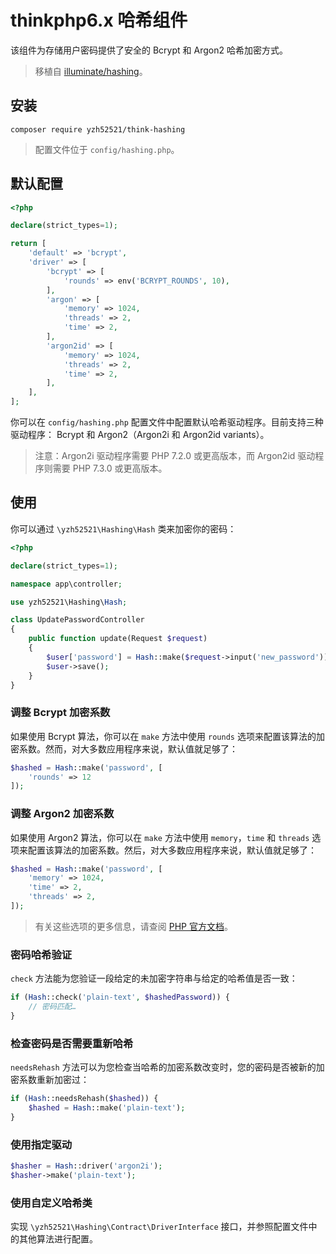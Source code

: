 # thinkphp6.x 哈希组件

该组件为存储用户密码提供了安全的 Bcrypt 和 Argon2 哈希加密方式。

> 移植自 [illuminate/hashing](https://github.com/illuminate/hashing )。

## 安装

```shell script
composer require yzh52521/think-hashing
```

> 配置文件位于 `config/hashing.php`。

## 默认配置

```php
<?php

declare(strict_types=1);

return [
    'default' => 'bcrypt',
    'driver' => [
        'bcrypt' => [
            'rounds' => env('BCRYPT_ROUNDS', 10),
        ],
        'argon' => [
            'memory' => 1024,
            'threads' => 2,
            'time' => 2,
        ],
        'argon2id' => [
            'memory' => 1024,
            'threads' => 2,
            'time' => 2,
        ],
    ],
];
```

你可以在 `config/hashing.php` 配置文件中配置默认哈希驱动程序。目前支持三种驱动程序： Bcrypt 和 Argon2（Argon2i 和 Argon2id variants）。

> 注意：Argon2i 驱动程序需要 PHP 7.2.0 或更高版本，而 Argon2id 驱动程序则需要 PHP 7.3.0 或更高版本。

## 使用

你可以通过 `\yzh52521\Hashing\Hash` 类来加密你的密码：

```php
<?php

declare(strict_types=1);

namespace app\controller;

use yzh52521\Hashing\Hash;

class UpdatePasswordController
{
    public function update(Request $request)
    {
        $user['password'] = Hash::make($request->input('new_password'));
        $user->save();
    }
}
```

### 调整 Bcrypt 加密系数

如果使用 Bcrypt 算法，你可以在 `make` 方法中使用 `rounds` 选项来配置该算法的加密系数。然而，对大多数应用程序来说，默认值就足够了：

```php
$hashed = Hash::make('password', [
    'rounds' => 12
]);
```

### 调整 Argon2 加密系数

如果使用 Argon2 算法，你可以在 `make` 方法中使用 `memory`，`time` 和 `threads` 选项来配置该算法的加密系数。然后，对大多数应用程序来说，默认值就足够了：

```php
$hashed = Hash::make('password', [
    'memory' => 1024,
    'time' => 2,
    'threads' => 2,
]);
```

> 有关这些选项的更多信息，请查阅 [PHP 官方文档](https://secure.php.net/manual/en/function.password-hash.php )。

### 密码哈希验证

`check` 方法能为您验证一段给定的未加密字符串与给定的哈希值是否一致：

```php
if (Hash::check('plain-text', $hashedPassword)) {
    // 密码匹配…
}
```

### 检查密码是否需要重新哈希

`needsRehash` 方法可以为您检查当哈希的加密系数改变时，您的密码是否被新的加密系数重新加密过：

```php
if (Hash::needsRehash($hashed)) {
    $hashed = Hash::make('plain-text');
}
```

### 使用指定驱动

```php
$hasher = Hash::driver('argon2i');
$hasher->make('plain-text');
```

### 使用自定义哈希类


实现 `\yzh52521\Hashing\Contract\DriverInterface` 接口，并参照配置文件中的其他算法进行配置。
